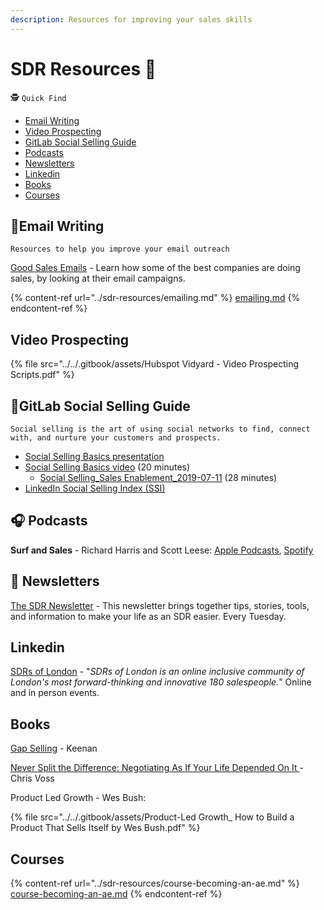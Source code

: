 ```yaml
---
description: Resources for improving your sales skills
---
```


# SDR Resources 🏫

🕵️ `Quick Find`&#x20;

* [Email Writing](./#email-writing)
* [Video Prospecting](./#undefined)
* [GitLab Social Selling Guide](./#gitlab-social-selling-guide)
* [Podcasts](./#podcasts)
* [Newsletters](./#newsletters)
* [Linkedin](./#linkedin)
* [Books](./#undefined)
* [Courses](./#undefined)

## ​📧Email Writing <a href="#email-writing" id="email-writing"></a>

`Resources to help you improve your email outreach`

​[Good Sales Emails](http://goodsalesemails.com/?ref=producthunt) - Learn how some of the best companies are doing sales, by looking at their email campaigns.​

{% content-ref url="../sdr-resources/emailing.md" %}
[emailing.md](../sdr-resources/emailing.md)
{% endcontent-ref %}

## Video Prospecting

{% file src="../../.gitbook/assets/Hubspot Vidyard - Video Prospecting Scripts.pdf" %}

## ​​🦊GitLab Social Selling Guide <a href="#gitlab-social-selling-guide" id="gitlab-social-selling-guide"></a>

`Social selling is the art of using social networks to find, connect with, and nurture your customers and prospects.`

* ​[Social Selling Basics presentation](https://docs.google.com/presentation/d/1UCRF6PC6al8XxT8E\_4rDKkQjkW6WGPA6gybWeuRIg7A/edit?usp=sharing)​
* ​[Social Selling Basics video](https://youtu.be/w-C4jts-zUw) (20 minutes)
  * ​[Social Selling\_Sales Enablement\_2019-07-11](https://www.youtube.com/watch?v=Ir7od3stk70) (28 minutes)
* ​[LinkedIn Social Selling Index (SSI)](https://business.linkedin.com/sales-solutions/social-selling/the-social-selling-index-ssi)

## ​🎧 **Podcasts** <a href="#podcasts" id="podcasts"></a>

**Surf and Sales** - Richard Harris and Scott Leese: [Apple Podcasts](https://podcasts.apple.com/us/podcast/surf-and-sales/id1490003203), [Spotify](https://open.spotify.com/show/5oJ9GkVkCiZEQEqCCRpVV4)​​

## ​​📩 Newsletters <a href="#newsletters" id="newsletters"></a>

​[The SDR Newsletter](https://www.thesdrnewsletter.com) - This newsletter brings together tips, stories, tools, and information to make your life as an SDR easier. Every Tuesday.

## Linkedin

[SDRs of London](https://www.linkedin.com/company/sdrsoflondon/) - "_SDRs of London is an online inclusive community of London's most forward-thinking and innovative 180 salespeople._" Online and in person events.

## Books

[Gap Selling](https://www.amazon.com/Gap-Selling-Problem-Centric-Everything-Relationships/dp/1732891001) - Keenan

[Never Split the Difference: Negotiating As If Your Life Depended On It ](https://www.amazon.com/Never-Split-Difference-Negotiating-Depended-ebook/dp/B014DUR7L2)- Chris Voss

Product Led Growth - Wes Bush:

{% file src="../../.gitbook/assets/Product-Led Growth_ How to Build a Product That Sells Itself by Wes Bush.pdf" %}

## Courses

{% content-ref url="../sdr-resources/course-becoming-an-ae.md" %}
[course-becoming-an-ae.md](../sdr-resources/course-becoming-an-ae.md)
{% endcontent-ref %}

